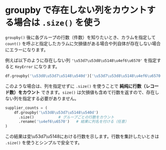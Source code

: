 # groupby で存在しない列をカウントする場合は `.size()` を使う

`groupby()` 後に各グループの行数（件数）を知りたいとき、カラムを指定して `count()` を呼ぶと指定したカラムに欠損値がある場合や列自体が存在しない場合にエラーになります。

例えば以下のように存在しない列 `'\u53d7\u53d8\u5148\u4ef6\u6570'` を指定すると `KeyError` になります。

```python
df.groupby('\u53d8\u53d7\u5148\u540d')['\u53d7\u53d8\u5148\u4ef6\u6570'].count()  # ← エラー: Column not found: \u53d7\u53d8\u5148\u4ef6\u6570
```

このような場合は、列を指定せずに `.size()` を使うことで **純纯に行数（レコード数）をカウント** できます。`size()` は欠損値も含めて行数を返すので、存在しない列を指定する必要がありません。

```python
supplier_counts = (
    df.groupby('\u53d8\u53d7\u5148\u540d')
      .size()           # グループごとの行数をカウント
      .rename('\u4ef6\u6570')   # 結果に列名を付ける（任意）
)
```

この結果は变\u53d7\u5148における行数を示します。行数を集計したいときは `.size()` を使うとシンプルで安全です。

